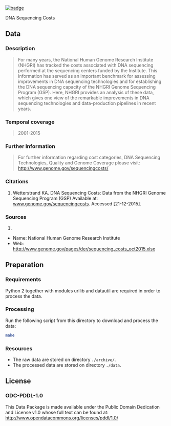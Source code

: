 <a href="https://datahub.io/core/genome-sequencing-costs"><img src="https://badgen.net/badge/icon/View%20on%20datahub.io/orange?icon=https://datahub.io/datahub-cube-badge-icon.svg&label&scale=1.25)" alt="badge" /></a>

DNA Sequencing Costs

## Data

### Description

> For many years, the National Human Genome Research Institute (NHGRI) has tracked the costs associated with DNA sequencing performed at the sequencing centers funded by the Institute. This information has served as an important benchmark for assessing improvements in DNA sequencing technologies and for establishing the DNA sequencing capacity of the NHGRI Genome Sequencing Program (GSP). Here, NHGRI provides an analysis of these data, which gives one view of the remarkable improvements in DNA sequencing technologies and data-production pipelines in recent years.

### Temporal coverage
> 2001-2015

### Further Information
> For further information regarding cost categories, DNA Sequencing Technologies, Quality and Genome Coverage please visit: http://www.genome.gov/sequencingcosts/

### Citations

1. Wetterstrand KA. DNA Sequencing Costs: Data from the NHGRI Genome Sequencing Program (GSP) Available at: www.genome.gov/sequencingcosts. Accessed [21-12-2015].

### Sources

1. 
  * Name: National Human Genome Research Institute
  * Web: http://www.genome.gov/pages/der/sequencing_costs_oct2015.xlsx

## Preparation

### Requirements

Python 2 together with modules urllib and datautil are required in order to process the data. 

### Processing

Run the following script from this directory to download and process the data:

```bash
make
```

### Resources

* The raw data are stored on directory `./archive/`.
* The processed data are stored on directory `./data`.

## License

### ODC-PDDL-1.0

This Data Package is made available under the Public Domain Dedication and License v1.0 whose full text can be found at: http://www.opendatacommons.org/licenses/pddl/1.0/

